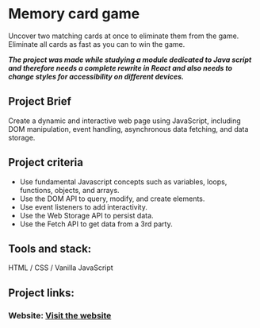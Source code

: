 # Memory card game

Uncover two matching cards at once to eliminate them from the game. Eliminate all cards as fast as you can to win the game. 

***The project was made while studying a module dedicated to Java script and therefore needs a complete rewrite in React and also needs to change styles for accessibility on different devices.***

## Project Brief
Create a dynamic and interactive web page using JavaScript, including DOM manipulation, event handling, asynchronous data fetching, and data storage.

## Project criteria
<ul>
  <li>Use fundamental Javascript concepts such as variables, loops, functions, objects, and arrays.</li>
  <li>Use the DOM API to query, modify, and create elements.</li>
  <li>Use event listeners to add interactivity.</li>
  <li>Use the Web Storage API to persist data.</li>
  <li>Use the Fetch API to get data from a 3rd party.</li>
</ul>

## Tools and stack:
HTML / CSS / Vanilla JavaScript

## Project links:
### Website: [Visit the website](https://vsafonova.github.io/memory-card-game/)


